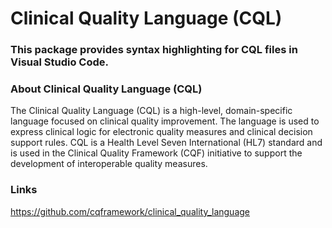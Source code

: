 # Clinical Quality Language (CQL)

### This package provides syntax highlighting for CQL files in Visual Studio Code.

### About Clinical Quality Language (CQL)
The Clinical Quality Language (CQL) is a high-level, domain-specific language focused on clinical quality improvement. The language is used to express clinical logic for electronic quality measures and clinical decision support rules. CQL is a Health Level Seven International (HL7) standard and is used in the Clinical Quality Framework (CQF) initiative to support the development of interoperable quality measures.

### Links
https://github.com/cqframework/clinical_quality_language
